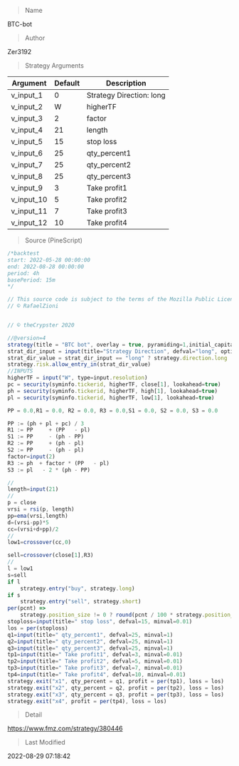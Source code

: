 
> Name

BTC-bot

> Author

Zer3192



> Strategy Arguments



|Argument|Default|Description|
|----|----|----|
|v_input_1|0|Strategy Direction: long|short|all|
|v_input_2|W|higherTF|
|v_input_3|2|factor|
|v_input_4|21|length|
|v_input_5|15| stop loss|
|v_input_6|25| qty_percent1|
|v_input_7|25| qty_percent2|
|v_input_8|25| qty_percent3|
|v_input_9|3| Take profit1|
|v_input_10|5| Take profit2|
|v_input_11|7| Take profit3|
|v_input_12|10| Take profit4|


> Source (PineScript)

``` javascript
/*backtest
start: 2022-05-28 00:00:00
end: 2022-08-28 00:00:00
period: 4h
basePeriod: 15m
*/

// This source code is subject to the terms of the Mozilla Public License 2.0 at https://mozilla.org/MPL/2.0/
// © RafaelZioni


// © theCrypster 2020

//@version=4
strategy(title = "BTC bot", overlay = true, pyramiding=1,initial_capital = 10000, default_qty_type= strategy.percent_of_equity, default_qty_value = 100, calc_on_order_fills=false, slippage=0,commission_type=strategy.commission.percent,commission_value=0.075)
strat_dir_input = input(title="Strategy Direction", defval="long", options=["long", "short", "all"])
strat_dir_value = strat_dir_input == "long" ? strategy.direction.long : strat_dir_input == "short" ? strategy.direction.short : strategy.direction.all
strategy.risk.allow_entry_in(strat_dir_value)
//INPUTS
higherTF = input("W", type=input.resolution)
pc = security(syminfo.tickerid, higherTF, close[1], lookahead=true)
ph = security(syminfo.tickerid, higherTF, high[1], lookahead=true)
pl = security(syminfo.tickerid, higherTF, low[1], lookahead=true)

PP = 0.0,R1 = 0.0, R2 = 0.0, R3 = 0.0,S1 = 0.0, S2 = 0.0, S3 = 0.0

PP := (ph + pl + pc) / 3
R1 := PP     + (PP   - pl)
S1 := PP     - (ph - PP)
R2 := PP     + (ph - pl)
S2 := PP     - (ph - pl)
factor=input(2)
R3 := ph  + factor * (PP   - pl) 
S3 := pl   - 2 * (ph - PP) 

// 
length=input(21)
//
p = close
vrsi = rsi(p, length)
pp=ema(vrsi,length)
d=(vrsi-pp)*5
cc=(vrsi+d+pp)/2
//
low1=crossover(cc,0)

sell=crossover(close[1],R3) 
//
l = low1
s=sell
if l 
    strategy.entry("buy", strategy.long)
if s 
    strategy.entry("sell", strategy.short)
per(pcnt) =>
    strategy.position_size != 0 ? round(pcnt / 100 * strategy.position_avg_price / syminfo.mintick) : float(na)
stoploss=input(title=" stop loss", defval=15, minval=0.01)
los = per(stoploss)
q1=input(title=" qty_percent1", defval=25, minval=1)
q2=input(title=" qty_percent2", defval=25, minval=1)
q3=input(title=" qty_percent3", defval=25, minval=1)
tp1=input(title=" Take profit1", defval=3, minval=0.01)
tp2=input(title=" Take profit2", defval=5, minval=0.01)
tp3=input(title=" Take profit3", defval=7, minval=0.01)
tp4=input(title=" Take profit4", defval=10, minval=0.01)
strategy.exit("x1", qty_percent = q1, profit = per(tp1), loss = los)
strategy.exit("x2", qty_percent = q2, profit = per(tp2), loss = los)
strategy.exit("x3", qty_percent = q3, profit = per(tp3), loss = los)
strategy.exit("x4", profit = per(tp4), loss = los)

```

> Detail

https://www.fmz.com/strategy/380446

> Last Modified

2022-08-29 07:18:42
